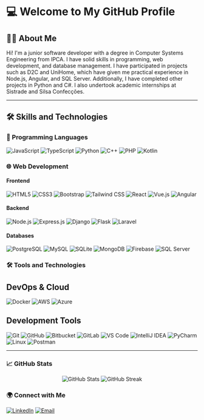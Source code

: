 
# 💻 Welcome to My GitHub Profile

## 🧑‍💻 About Me
Hi! I'm a junior software developer with a degree in Computer Systems Engineering from IPCA. I have solid skills in programming, web development, and database management. I have participated in projects such as D2C and UniHome, which have given me practical experience in Node.js, Angular, and SQL Server. Additionally, I have completed other projects in Python and C#. I also undertook academic internships at Sistrade and Silsa Confecções.

---

## 🛠️ Skills and Technologies

### 🚀 Programming Languages
<p align="left">
  <img src="https://img.shields.io/badge/-JavaScript-F7DF1E?logo=javascript&logoColor=black&style=flat-square" alt="JavaScript"/>
  <img src="https://img.shields.io/badge/-TypeScript-3178C6?logo=typescript&logoColor=white&style=flat-square" alt="TypeScript"/>
  <img src="https://img.shields.io/badge/-Python-3776AB?logo=python&logoColor=white&style=flat-square" alt="Python"/>
  <img src="https://img.shields.io/badge/-C++-00599C?logo=cplusplus&logoColor=white&style=flat-square" alt="C++"/>
  <!--<img src="https://img.shields.io/badge/-Java-007396?logo=java&logoColor=white&style=flat-square" alt="Java"/>-->
  <!--<img src="https://img.shields.io/badge/-Go-00ADD8?logo=go&logoColor=white&style=flat-square" alt="Go"/>-->
  <!--<img src="https://img.shields.io/badge/-Ruby-CC342D?logo=ruby&logoColor=white&style=flat-square" alt="Ruby"/>-->
  <img src="https://img.shields.io/badge/-PHP-777BB4?logo=php&logoColor=white&style=flat-square" alt="PHP"/>
  <!--<img src="https://img.shields.io/badge/-Swift-FA7343?logo=swift&logoColor=white&style=flat-square" alt="Swift"/>-->
  <!--<img src="https://img.shields.io/badge/-Rust-000000?logo=rust&logoColor=white&style=flat-square" alt="Rust"/>-->
  <img src="https://img.shields.io/badge/-Kotlin-0095D5?logo=kotlin&logoColor=white&style=flat-square" alt="Kotlin"/>
  <!--<img src="https://img.shields.io/badge/-Perl-39457E?logo=perl&logoColor=white&style=flat-square" alt="Perl"/>-->
  <!--<img src="https://img.shields.io/badge/-Scala-DC322F?logo=scala&logoColor=white&style=flat-square" alt="Scala"/>-->
  <!--<img src="https://img.shields.io/badge/-Shell_Script-FFD500?logo=gnu-bash&logoColor=black&style=flat-square" alt="Shell Script"/>-->
  <!--<img src="https://img.shields.io/badge/-R-276DC3?logo=r&logoColor=white&style=flat-square" alt="R"/>-->
</p>

### 🌐 Web Development
#### Frontend
<p align="left">
  <img src="https://img.shields.io/badge/-HTML5-E34F26?logo=html5&logoColor=white&style=flat-square" alt="HTML5"/>
  <img src="https://img.shields.io/badge/-CSS3-1572B6?logo=css3&logoColor=white&style=flat-square" alt="CSS3"/>
  <!--<img src="https://img.shields.io/badge/-Sass-CC6699?logo=sass&logoColor=white&style=flat-square" alt="Sass"/>-->
  <img src="https://img.shields.io/badge/-Bootstrap-7952B3?logo=bootstrap&logoColor=white&style=flat-square" alt="Bootstrap"/>
  <img src="https://img.shields.io/badge/-Tailwind%20CSS-06B6D4?logo=tailwindcss&logoColor=white&style=flat-square" alt="Tailwind CSS"/>
  <img src="https://img.shields.io/badge/-React-61DAFB?logo=react&logoColor=black&style=flat-square" alt="React"/>
  <img src="https://img.shields.io/badge/-Vue.js-4FC08D?logo=vuedotjs&logoColor=white&style=flat-square" alt="Vue.js"/>
  <img src="https://img.shields.io/badge/-Angular-DD0031?logo=angular&logoColor=white&style=flat-square" alt="Angular"/>
  <!--<img src="https://img.shields.io/badge/-Next.js-000000?logo=nextdotjs&logoColor=white&style=flat-square" alt="Next.js"/>-->
  <!--<img src="https://img.shields.io/badge/-Svelte-FF3E00?logo=svelte&logoColor=white&style=flat-square" alt="Svelte"/>-->
  <!--<img src="https://img.shields.io/badge/-jQuery-0769AD?logo=jquery&logoColor=white&style=flat-square" alt="jQuery"/>-->
  <!--<img src="https://img.shields.io/badge/-Webpack-8DD6F9?logo=webpack&logoColor=black&style=flat-square" alt="Webpack"/>-->
  <!--<img src="https://img.shields.io/badge/-Gulp-CF4647?logo=gulp&logoColor=white&style=flat-square" alt="Gulp"/>-->
</p>

#### Backend
<p align="left">
  <img src="https://img.shields.io/badge/-Node.js-339933?logo=nodedotjs&logoColor=white&style=flat-square" alt="Node.js"/>
  <img src="https://img.shields.io/badge/-Express-000000?logo=express&logoColor=white&style=flat-square" alt="Express.js"/>
  <img src="https://img.shields.io/badge/-Django-092E20?logo=django&logoColor=white&style=flat-square" alt="Django"/>
  <img src="https://img.shields.io/badge/-Flask-000000?logo=flask&logoColor=white&style=flat-square" alt="Flask"/>
  <!--<img src="https://img.shields.io/badge/-Ruby%20on%20Rails-CC0000?logo=rubyonrails&logoColor=white&style=flat-square" alt="Ruby on Rails"/>-->
  <!--<img src="https://img.shields.io/badge/-Spring-6DB33F?logo=spring&logoColor=white&style=flat-square" alt="Spring"/>-->
  <!--<img src="https://img.shields.io/badge/-GraphQL-E10098?logo=graphql&logoColor=white&style=flat-square" alt="GraphQL"/>-->
  <img src="https://img.shields.io/badge/-Laravel-FF2D20?logo=laravel&logoColor=white&style=flat-square" alt="Laravel"/>
  <!--<img src="https://img.shields.io/badge/-FastAPI-009688?logo=fastapi&logoColor=white&style=flat-square" alt="FastAPI"/>-->
  <!--<img src="https://img.shields.io/badge/-Koa.js-33333D?logo=koa&logoColor=white&style=flat-square" alt="Koa.js"/>-->
</p>

#### Databases
<p align="left">
  <img src="https://img.shields.io/badge/-PostgreSQL-4169E1?logo=postgresql&logoColor=white&style=flat-square" alt="PostgreSQL"/>
  <img src="https://img.shields.io/badge/-MySQL-4479A1?logo=mysql&logoColor=white&style=flat-square" alt="MySQL"/>
  <img src="https://img.shields.io/badge/-SQLite-003B57?logo=sqlite&logoColor=white&style=flat-square" alt="SQLite"/>
  <img src="https://img.shields.io/badge/-MongoDB-47A248?logo=mongodb&logoColor=white&style=flat-square" alt="MongoDB"/>
  <img src="https://img.shields.io/badge/-Firebase-FFCA28?logo=firebase&logoColor=black&style=flat-square" alt="Firebase"/>
  <!--<img src="https://img.shields.io/badge/-Redis-DC382D?logo=redis&logoColor=white&style=flat-square" alt="Redis"/>-->
  <!--<img src="https://img.shields.io/badge/-Cassandra-1287B1?logo=apachecassandra&logoColor=white&style=flat-square" alt="Cassandra"/>-->
  <img src="https://img.shields.io/badge/-Microsoft%20SQL%20Server-CC2927?logo=microsoftsqlserver&logoColor=white&style=flat-square" alt="SQL Server"/>
</p>

### 🛠️ Tools and Technologies
## DevOps & Cloud
<p align="left">
  <img src="https://img.shields.io/badge/-Docker-2496ED?logo=docker&logoColor=white&style=flat-square" alt="Docker"/>
  <!--<img src="https://img.shields.io/badge/-Kubernetes-326CE5?logo=kubernetes&logoColor=white&style=flat-square" alt="Kubernetes"/>-->
  <img src="https://img.shields.io/badge/-AWS-232F3E?logo=amazonaws&logoColor=white&style=flat-square" alt="AWS"/>
  <!--<img src="https://img.shields.io/badge/-Google%20Cloud-4285F4?logo=googlecloud&logoColor=white&style=flat-square" alt="Google Cloud"/>-->
  <img src="https://img.shields.io/badge/-Azure-0078D4?logo=microsoftazure&logoColor=white&style=flat-square" alt="Azure"/>
  <!--<img src="https://img.shields.io/badge/-Terraform-623CE4?logo=terraform&logoColor=white&style=flat-square" alt="Terraform"/>-->
  <!--<img src="https://img.shields.io/badge/-Jenkins-D24939?logo=jenkins&logoColor=white&style=flat-square" alt="Jenkins"/>-->
  <!--<img src="https://img.shields.io/badge/-Ansible-EE0000?logo=ansible&logoColor=white&style=flat-square" alt="Ansible"/>-->
  <!--<img src="https://img.shields.io/badge/-Travis%20CI-3EAAAF?logo=travisci&logoColor=white&style=flat-square" alt="Travis CI"/>-->
  <!--<img src="https://img.shields.io/badge/-Nginx-009639?logo=nginx&logoColor=white&style=flat-square" alt="Nginx"/>-->
  <!--<img src="https://img.shields.io/badge/-Heroku-430098?logo=heroku&logoColor=white&style=flat-square" alt="Heroku"/>-->
</p>

## Development Tools
<p align="left">
  <img src="https://img.shields.io/badge/-Git-F05032?logo=git&logoColor=white&style=flat-square" alt="Git"/>
  <img src="https://img.shields.io/badge/-GitHub-181717?logo=github&logoColor=white&style=flat-square" alt="GitHub"/>
  <img src="https://img.shields.io/badge/-Bitbucket-0052CC?logo=bitbucket&logoColor=white&style=flat-square" alt="Bitbucket"/>
  <img src="https://img.shields.io/badge/-GitLab-FC6D26?logo=gitlab&logoColor=white&style=flat-square" alt="GitLab"/>
  <img src="https://img.shields.io/badge/-VS%20Code-007ACC?logo=visualstudiocode&logoColor=white&style=flat-square" alt="VS Code"/>
  <img src="https://img.shields.io/badge/-IntelliJ-000000?logo=intellijidea&logoColor=white&style=flat-square" alt="IntelliJ IDEA"/>
  <!--<img src="https://img.shields.io/badge/-Eclipse-2C2255?logo=eclipseide&logoColor=white&style=flat-square" alt="Eclipse"/>-->
  <img src="https://img.shields.io/badge/-PyCharm-000000?logo=pycharm&logoColor=white&style=flat-square" alt="PyCharm"/>
  <img src="https://img.shields.io/badge/-Linux-FCC624?logo=linux&logoColor=black&style=flat-square" alt="Linux"/>
  <img src="https://img.shields.io/badge/-Postman-FF6C37?logo=postman&logoColor=white&style=flat-square" alt="Postman"/>
</p>

---

### 📈 GitHub Stats
<p align="center">
  <img src="https://github-readme-stats.vercel.app/api?username=JoaoMeira29&show_icons=true&theme=radical" alt="GitHub Stats"/>
  <img src="https://github-readme-streak-stats.herokuapp.com/?user=JoaoMeira29&theme=radical" alt="GitHub Streak"/>
</p>

### 🌍 Connect with Me
<p align="left">
  <a href="https://www.linkedin.com/in/joaomeira29/"><img src="https://img.shields.io/badge/-LinkedIn-0A66C2?logo=linkedin&logoColor=white&style=flat-square" alt="LinkedIn"/></a>
  <a href="mailto:joaopcm29@gmail.com"><img src="https://img.shields.io/badge/-Gmail-D14836?logo=gmail&logoColor=white&style=flat-square" alt="Email"/></a>
</p>
